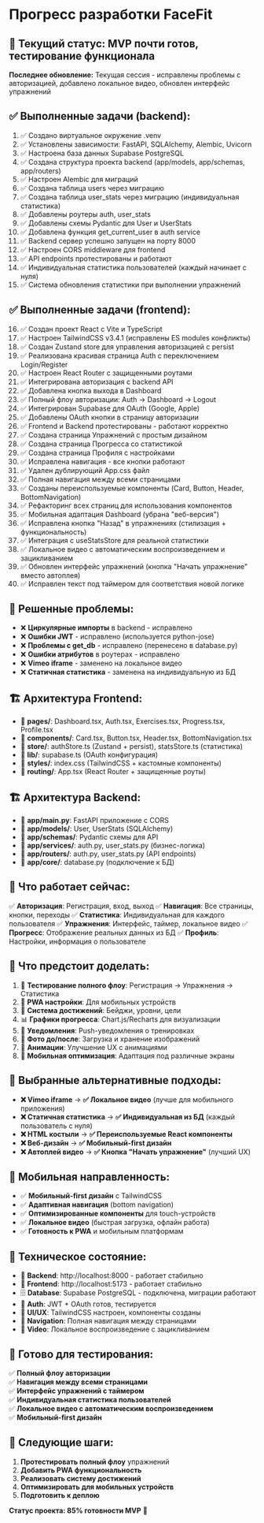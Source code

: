 # Прогресс разработки FaceFit

## 🎯 Текущий статус: MVP почти готов, тестирование функционала

**Последнее обновление:** Текущая сессия - исправлены проблемы с авторизацией, добавлено локальное видео, обновлен интерфейс упражнений

## ✅ Выполненные задачи (backend):
1. ✅ Создано виртуальное окружение .venv
2. ✅ Установлены зависимости: FastAPI, SQLAlchemy, Alembic, Uvicorn
3. ✅ Настроена база данных Supabase PostgreSQL
4. ✅ Создана структура проекта backend (app/models, app/schemas, app/routers)
5. ✅ Настроен Alembic для миграций
6. ✅ Создана таблица users через миграцию
7. ✅ Создана таблица user_stats через миграцию (индивидуальная статистика)
8. ✅ Добавлены роутеры auth, user_stats
9. ✅ Добавлены схемы Pydantic для User и UserStats
10. ✅ Добавлена функция get_current_user в auth service
11. ✅ Backend сервер успешно запущен на порту 8000
12. ✅ Настроен CORS middleware для frontend
13. ✅ API endpoints протестированы и работают
14. ✅ Индивидуальная статистика пользователей (каждый начинает с нуля)
15. ✅ Система обновления статистики при выполнении упражнений

## ✅ Выполненные задачи (frontend):
16. ✅ Создан проект React с Vite и TypeScript  
17. ✅ Настроен TailwindCSS v3.4.1 (исправлены ES modules конфликты)
18. ✅ Создан Zustand store для управления авторизацией с persist
19. ✅ Реализована красивая страница Auth с переключением Login/Register  
20. ✅ Настроен React Router с защищенными роутами
21. ✅ Интегрирована авторизация с backend API
22. ✅ Добавлена кнопка выхода в Dashboard
23. ✅ Полный флоу авторизации: Auth → Dashboard → Logout
24. ✅ Интегрирован Supabase для OAuth (Google, Apple)
25. ✅ Добавлены OAuth кнопки в страницу авторизации
26. ✅ Frontend и Backend протестированы - работают корректно
27. ✅ Создана страница Упражнений с простым дизайном
28. ✅ Создана страница Прогресса со статистикой
29. ✅ Создана страница Профиля с настройками
30. ✅ Исправлена навигация - все кнопки работают
31. ✅ Удален дублирующий App.css файл
32. ✅ Полная навигация между всеми страницами
33. ✅ Созданы переиспользуемые компоненты (Card, Button, Header, BottomNavigation)
34. ✅ Рефакторинг всех страниц для использования компонентов
35. ✅ Мобильная адаптация Dashboard (убрана "веб-версия")
36. ✅ Исправлена кнопка "Назад" в упражнениях (стилизация + функциональность)
37. ✅ Интеграция с useStatsStore для реальной статистики
38. ✅ Локальное видео с автоматическим воспроизведением и зацикливанием
39. ✅ Обновлен интерфейс упражнений (кнопка "Начать упражнение" вместо автоплея)
40. ✅ Исправлен текст под таймером для соответствия новой логике

## 🔧 Решенные проблемы:
- ❌ **Циркулярные импорты** в backend - исправлено
- ❌ **Ошибки JWT** - исправлено (используется python-jose)
- ❌ **Проблемы с get_db** - исправлено (перенесено в database.py)
- ❌ **Ошибки атрибутов** в роутерах - исправлено
- ❌ **Vimeo iframe** - заменено на локальное видео
- ❌ **Статичная статистика** - заменена на индивидуальную из БД

## 🏗️ Архитектура Frontend:
- 📁 **pages/**: Dashboard.tsx, Auth.tsx, Exercises.tsx, Progress.tsx, Profile.tsx
- 📁 **components/**: Card.tsx, Button.tsx, Header.tsx, BottomNavigation.tsx
- 📁 **store/**: authStore.ts (Zustand + persist), statsStore.ts (статистика)
- 📁 **lib/**: supabase.ts (OAuth конфигурация)
- 🎨 **styles/**: index.css (TailwindCSS + кастомные компоненты)
- 🚦 **routing/**: App.tsx (React Router + защищенные роуты)

## 🏗️ Архитектура Backend:
- 📁 **app/main.py**: FastAPI приложение с CORS
- 📁 **app/models/**: User, UserStats (SQLAlchemy)
- 📁 **app/schemas/**: Pydantic схемы для API
- 📁 **app/services/**: auth.py, user_stats.py (бизнес-логика)
- 📁 **app/routers/**: auth.py, user_stats.py (API endpoints)
- 📁 **app/core/**: database.py (подключение к БД)

## 🎯 Что работает сейчас:
✅ **Авторизация**: Регистрация, вход, выход
✅ **Навигация**: Все страницы, кнопки, переходы
✅ **Статистика**: Индивидуальная для каждого пользователя
✅ **Упражнения**: Интерфейс, таймер, локальное видео
✅ **Прогресс**: Отображение реальных данных из БД
✅ **Профиль**: Настройки, информация о пользователе

## 🚧 Что предстоит доделать:
1. 🔧 **Тестирование полного флоу**: Регистрация → Упражнения → Статистика
2. 📱 **PWA настройки**: Для мобильных устройств
3. 🎯 **Система достижений**: Бейджи, уровни, цели
4. 📊 **Графики прогресса**: Chart.js/Recharts для визуализации
5. 🔔 **Уведомления**: Push-уведомления о тренировках
6. 📸 **Фото до/после**: Загрузка и хранение изображений
7. 🎨 **Анимации**: Улучшение UX с анимациями
8. 📱 **Мобильная оптимизация**: Адаптация под различные экраны

## 🎨 Выбранные альтернативные подходы:
- **❌ Vimeo iframe** → **✅ Локальное видео** (лучше для мобильного приложения)
- **❌ Статичная статистика** → **✅ Индивидуальная из БД** (каждый пользователь с нуля)
- **❌ HTML костыли** → **✅ Переиспользуемые React компоненты**
- **❌ Веб-дизайн** → **✅ Мобильный-first дизайн**
- **❌ Автоплей видео** → **✅ Кнопка "Начать упражнение"** (лучший UX)

## 📱 Мобильная направленность:
- ✅ **Мобильный-first дизайн** с TailwindCSS
- ✅ **Адаптивная навигация** (bottom navigation)
- ✅ **Оптимизированные компоненты** для touch-устройств
- ✅ **Локальное видео** (быстрая загрузка, офлайн работа)
- ✅ **Готовность к PWA** и мобильным платформам

## 🚀 Техническое состояние:
- 🚀 **Backend**: http://localhost:8000 - работает стабильно
- 🎨 **Frontend**: http://localhost:5173 - работает стабильно  
- 🗄️ **Database**: Supabase PostgreSQL - подключена, миграции работают
- 🔐 **Auth**: JWT + OAuth готов, тестируется
- 🎨 **UI/UX**: TailwindCSS настроен, компоненты созданы
- 📱 **Navigation**: Полная навигация между страницами
- 🎥 **Video**: Локальное воспроизведение с зацикливанием

## 🎯 Готово для тестирования:
✅ **Полный флоу авторизации**  
✅ **Навигация между всеми страницами**  
✅ **Интерфейс упражнений с таймером**  
✅ **Индивидуальная статистика пользователей**  
✅ **Локальное видео с автоматическим воспроизведением**  
✅ **Мобильный-first дизайн**  

## 🔮 Следующие шаги:
1. **Протестировать полный флоу** упражнений
2. **Добавить PWA функциональность**
3. **Реализовать систему достижений**
4. **Оптимизировать для мобильных устройств**
5. **Подготовить к деплою**

**Статус проекта: 85% готовности MVP** 🎉 